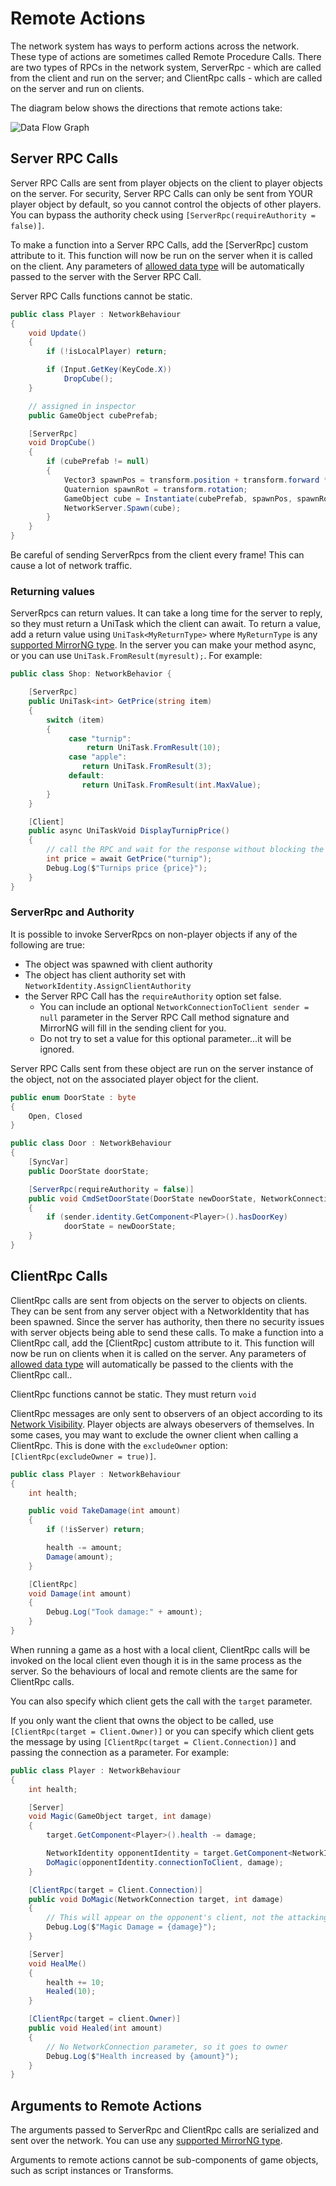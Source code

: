 # Remote Actions

The network system has ways to perform actions across the network. These type of actions are sometimes called Remote Procedure Calls. There are two types of RPCs in the network system, ServerRpc - which are called from the client and run on the server; and ClientRpc calls - which are called on the server and run on clients.

The diagram below shows the directions that remote actions take:

![Data Flow Graph](UNetDirections.jpg)

## Server RPC Calls

Server RPC Calls are sent from player objects on the client to player objects on the server. For security, Server RPC Calls can only be sent from YOUR player object by default, so you cannot control the objects of other players.  You can bypass the authority check using `[ServerRpc(requireAuthority = false)]`.

To make a function into a Server RPC Calls, add the [ServerRpc] custom attribute to it. This function will now be run on the server when it is called on the client. Any parameters of [allowed data type](../DataTypes.md) will be automatically passed to the server with the Server RPC Call.

Server RPC Calls functions cannot be static. 

``` cs
public class Player : NetworkBehaviour
{
    void Update()
    {
        if (!isLocalPlayer) return;

        if (Input.GetKey(KeyCode.X))
            DropCube();
    }

    // assigned in inspector
    public GameObject cubePrefab;

    [ServerRpc]
    void DropCube()
    {
        if (cubePrefab != null)
        {
            Vector3 spawnPos = transform.position + transform.forward * 2;
            Quaternion spawnRot = transform.rotation;
            GameObject cube = Instantiate(cubePrefab, spawnPos, spawnRot);
            NetworkServer.Spawn(cube);
        }
    }
}
```

Be careful of sending ServerRpcs from the client every frame! This can cause a lot of network traffic.

### Returning values

ServerRpcs can return values.  It can take a long time for the server to reply, so they must return a UniTask which the client can await.
To return a value,  add a return value using `UniTask<MyReturnType>` where `MyReturnType` is any [supported MirrorNG type](../DataTypes.md).  In the server you can make your method async,  or you can use `UniTask.FromResult(myresult);`.  For example:

```cs
public class Shop: NetworkBehavior {

    [ServerRpc]
    public UniTask<int> GetPrice(string item) 
    {
        switch (item) 
        {
             case "turnip":
                 return UniTask.FromResult(10);
             case "apple":
                return UniTask.FromResult(3);
             default:
                return UniTask.FromResult(int.MaxValue);
        }
    }

    [Client]
    public async UniTaskVoid DisplayTurnipPrice() 
    {
        // call the RPC and wait for the response without blocking the main thread
        int price = await GetPrice("turnip");
        Debug.Log($"Turnips price {price}");
    }
}
```

### ServerRpc and Authority

It is possible to invoke ServerRpcs on non-player objects if any of the following are true:

- The object was spawned with client authority
- The object has client authority set with `NetworkIdentity.AssignClientAuthority`
- the Server RPC Call has the `requireAuthority` option set false.  
    - You can include an optional `NetworkConnectionToClient sender = null` parameter in the Server RPC Call method signature and MirrorNG will fill in the sending client for you.
    - Do not try to set a value for this optional parameter...it will be ignored.

Server RPC Calls sent from these object are run on the server instance of the object, not on the associated player object for the client.

```cs
public enum DoorState : byte
{
    Open, Closed
}

public class Door : NetworkBehaviour
{
    [SyncVar]
    public DoorState doorState;

    [ServerRpc(requireAuthority = false)]
    public void CmdSetDoorState(DoorState newDoorState, NetworkConnectionToClient sender = null)
    {
        if (sender.identity.GetComponent<Player>().hasDoorKey)
            doorState = newDoorState;
    }
}
```

## ClientRpc Calls

ClientRpc calls are sent from objects on the server to objects on clients. They can be sent from any server object with a NetworkIdentity that has been spawned. Since the server has authority, then there no security issues with server objects being able to send these calls. To make a function into a ClientRpc call, add the [ClientRpc] custom attribute to it. This function will now be run on clients when it is called on the server. Any parameters of [allowed data type](../DataTypes.md) will automatically be passed to the clients with the ClientRpc call..

ClientRpc functions cannot be static.  They must return `void`

ClientRpc messages are only sent to observers of an object according to its [Network Visibility](../Visibility.md). Player objects are always obeservers of themselves. In some cases, you may want to exclude the owner client when calling a ClientRpc.  This is done with the `excludeOwner` option: `[ClientRpc(excludeOwner = true)]`.

``` cs
public class Player : NetworkBehaviour
{
    int health;

    public void TakeDamage(int amount)
    {
        if (!isServer) return;

        health -= amount;
        Damage(amount);
    }

    [ClientRpc]
    void Damage(int amount)
    {
        Debug.Log("Took damage:" + amount);
    }
}
```

When running a game as a host with a local client, ClientRpc calls will be invoked on the local client even though it is in the same process as the server. So the behaviours of local and remote clients are the same for ClientRpc calls.

You can also specify which client gets the call with the `target` parameter. 

If you only want the client that owns the object to be called,  use `[ClientRpc(target = Client.Owner)]` or you can specify which client gets the message by using `[ClientRpc(target = Client.Connection)]` and passing the connection as a parameter.  For example:

``` cs
public class Player : NetworkBehaviour
{
    int health;

    [Server]
    void Magic(GameObject target, int damage)
    {
        target.GetComponent<Player>().health -= damage;

        NetworkIdentity opponentIdentity = target.GetComponent<NetworkIdentity>();
        DoMagic(opponentIdentity.connectionToClient, damage);
    }

    [ClientRpc(target = Client.Connection)]
    public void DoMagic(NetworkConnection target, int damage)
    {
        // This will appear on the opponent's client, not the attacking player's
        Debug.Log($"Magic Damage = {damage}");
    }

    [Server]
    void HealMe()
    {
        health += 10;
        Healed(10);
    }

    [ClientRpc(target = client.Owner)]
    public void Healed(int amount)
    {
        // No NetworkConnection parameter, so it goes to owner
        Debug.Log($"Health increased by {amount}");
    }
}
```

## Arguments to Remote Actions

The arguments passed to ServerRpc and ClientRpc calls are serialized and sent over the network. You can use any [supported MirrorNG type](../DataTypes.md).

Arguments to remote actions cannot be sub-components of game objects, such as script instances or Transforms.

